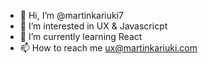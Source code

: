 - 👋 Hi, I’m @martinkariuki7
- 👀 I’m interested in UX & Javascricpt
- 🌱 I’m currently learning React
- 📫 How to reach me ux@martinkariuki.com

<!---
martinkariuki7/martinkariuki7 is a ✨ special ✨ repository because its `README.md` (this file) appears on your GitHub profile.
You can click the Preview link to take a look at your changes.
--->
